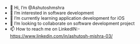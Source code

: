 - 👋 Hi, I’m @Ashutoshmshra
- 👀 I’m interested in software development
- 🌱 I’m currently learning application development for iOS
- 💞️ I’m looking to collaborate on software development project
- 📫 How to reach me on LinkedIN:- https://www.linkedin.com/in/ashutosh-mishra-03/

<!---
Ashutoshmshra/Ashutoshmshra is a ✨ special ✨ repository because its `README.md` (this file) appears on your GitHub profile.
You can click the Preview link to take a look at your changes.
--->
